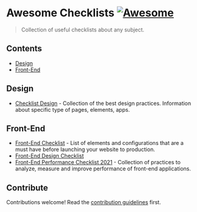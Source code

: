# Awesome Checklists [![Awesome](https://awesome.re/badge.svg)](https://awesome.re)

> Collection of useful checklists about any subject.

## Contents

- [Design](#design)
- [Front-End](#front-end)

## Design

- [Checklist Design](https://www.checklist.design/) - Collection of the best design practices. Information about specific type of pages, elements, apps.

## Front-End

- [Front-End Checklist](https://github.com/thedaviddias/Front-End-Checklist) - List of elements and configurations that are a must have before launching your website to production.
- [Front-End Design Checklist](https://github.com/thedaviddias/Front-End-Design-Checklist)
- [Front-End Performance Checklist 2021](https://www.smashingmagazine.com/2021/01/front-end-performance-2021-free-pdf-checklist/) - Collection of practices to analyze, measure and improve performance of front-end applications.

## Contribute

Contributions welcome! Read the [contribution guidelines](contributing.md) first.
